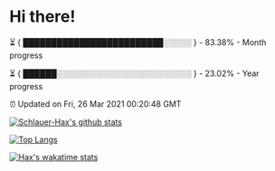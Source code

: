# Hi there!

⏳ { █████████████████████████░░░░░ } - 83.38% - Month progress

⏳ { ██████░░░░░░░░░░░░░░░░░░░░░░░░ } - 23.02% - Year progress

⏰ Updated on Fri, 26 Mar 2021 00:20:48 GMT


[![Schlauer-Hax's github stats](https://github-readme-stats.vercel.app/api?username=Schlauer-Hax&show_icons=true&theme=dark&count_private=true)](https://github.com/Schlauer-Hax)


[![Top Langs](https://github-readme-stats.vercel.app/api/top-langs/?username=Schlauer-Hax&layout=compact&theme=dark)](https://github.com/Schlauer-Hax?tab=repositories)


[![Hax's wakatime stats](https://github-readme-stats.vercel.app/api/wakatime?username=Hax&theme=dark)](https://wakatime.com/@Hax)

